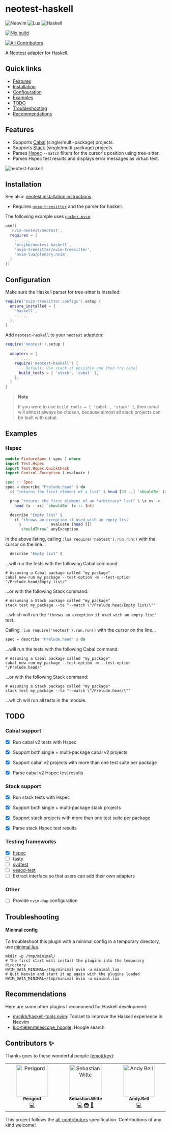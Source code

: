 # neotest-haskell

![Neovim](https://img.shields.io/badge/NeoVim-%2357A143.svg?&style=for-the-badge&logo=neovim&logoColor=white)
![Lua](https://img.shields.io/badge/lua-%232C2D72.svg?style=for-the-badge&logo=lua&logoColor=white)
![Haskell](https://img.shields.io/badge/Haskell-5e5086?style=for-the-badge&logo=haskell&logoColor=white)

[![Nix build](https://github.com/MrcJkb/neotest-haskell/actions/workflows/nix-build.yml/badge.svg)](https://github.com/MrcJkb/neotest-haskell/actions/workflows/nix-build.yml)

<!-- ALL-CONTRIBUTORS-BADGE:START - Do not remove or modify this section -->
[![All Contributors](https://img.shields.io/badge/all_contributors-3-orange.svg?style=flat-square)](#contributors-)
<!-- ALL-CONTRIBUTORS-BADGE:END -->

A [Neotest](https://github.com/nvim-neotest/neotest) adapter for Haskell.


## Quick links
- [Features](#featues)
- [Installation](#installation)
- [Configuration](#configuration)
- [Examples](#examples)
- [TODO](#todo)
- [Troubleshooting](#troubleshooting)
- [Recommendations](#recommendations)


## Features

* Supports [Cabal](https://www.haskell.org/cabal/) (single/multi-package) projects.
* Supports [Stack](https://docs.haskellstack.org/en/stable/) (single/multi-package) projects.
* Parses [Hspec](https://hackage.haskell.org/package/hspec) `--match` filters for the cursor's position using tree-sitter.
* Parses Hspec test results and displays error messages as virtual text.

![neotest-haskell](https://user-images.githubusercontent.com/12857160/219817610-169b107c-3583-46d7-bc52-a7ee2383b1f8.gif)


## Installation

See also: [neotest installation instructions](https://github.com/nvim-neotest/neotest#installation).

* Requires [`nvim-treesitter`](https://github.com/nvim-treesitter/nvim-treesitter) and the parser for haskell.

The following example uses [`packer.nvim`](https://github.com/wbthomason/packer.nvim):

```lua
use({
  'nvim-neotest/neotest',
  requires = {
    -- ...,
    'mrcjkb/neotest-haskell',
    'nvim-treesitter/nvim-treesitter',
    'nvim-lua/plenary.nvim',
  }
})
```


## Configuration

Make sure the Haskell parser for tree-sitter is installed:

```lua
require('nvim-treesitter.configs').setup {
  ensure_installed = {
    'haskell',
    --...,
  },
}
```

Add `neotest-haskell` to your `neotest` adapters:

```lua
require('neotest').setup {
  -- ...,
  adapters = {
    -- ...,
    require('neotest-haskell') {
      -- Default: Use stack if possible and then try cabal
      build_tools = { 'stack', 'cabal' },
    },
  }
}
```
> **Note**
>
> If you were to use `build_tools = { 'cabal', 'stack' }`, then cabal will almost
> always be chosen, because almost all stack projects can be built with cabal.


## Examples

### Hspec

```haskell
module FixtureSpec ( spec ) where
import Test.Hspec
import Test.Hspec.QuickCheck
import Control.Exception ( evaluate )

spec :: Spec
spec = describe "Prelude.head" $ do
  it "returns the first element of a list" $ head [23 ..] `shouldBe` (23 :: Int)

  prop "returns the first element of an *arbitrary* list" $ \x xs ->
    head (x : xs) `shouldBe` (x :: Int)

  describe "Empty list" $
    it "throws an exception if used with an empty list"
      $             evaluate (head [])
      `shouldThrow` anyException
```

In the above listing, calling `:lua require('neotest').run.run()`
with the cursor on the line...
```haskell
  describe "Empty list" $
```
...will run the tests with the following Cabal command:

```console
# Assuming a Cabal package called "my_package"
cabal new-run my_package --test-option -m --test-option "/Prelude.head/Empty list/"
```
...or with the following Stack command:

```console
# Assuming a Stack package called "my_package"
stack test my_package --ta "--match \"/Prelude.head/Empty list/\""
```
...which will run the `"throws an exception if used with an empty list"` test.

Calling `:lua require('neotest').run.run()`
with the cursor on the line...
```haskell
spec = describe "Prelude.head" $ do
```
...will run the tests with the following Cabal command:

```console
# Assuming a Cabal package called "my_package"
cabal new-run my_package --test-option -m --test-option "/Prelude.head/"
```
...or with the following Stack command:

```console
# Assuming a Stack package called "my_package"
stack test my_package --ta "--match \"/Prelude.head/\""
```
...which will run all tests in the module.


## TODO

### Cabal support

- [x] Run cabal v2 tests with Hspec
- [x] Support both single + multi-package cabal v2 projects
- [x] Support cabal v2 projects with more than one test suite per package
- [x] Parse cabal v2 Hspec test results


### Stack support

- [x] Run stack tests with Hspec
- [x] Support both single + multi-package stack projects
- [x] Support stack projects with more than one test suite per package
- [x] Parse stack Hspec test results


### Testing frameworks

- [x] [hspec](https://hackage.haskell.org/package/hspec)
- [ ] [tasty](https://hackage.haskell.org/package/tasty)
- [ ] [sydtest](https://github.com/NorfairKing/sydtest)
- [ ] [yesod-test](https://hackage.haskell.org/package/yesod-test)
- [ ] Extract interface so that users can add their own adapters

### Other
- [ ] Provide `nvim-dap` configuration


## Troubleshooting

#### Minimal config

To troubleshoot this plugin with a minimal config in a temporary directory, use [minimal.lua](./tests/minimal.lua).

```console
mkdir -p /tmp/minimal/
# The first start will install the plugins into the temporary directory
NVIM_DATA_MINIMAL=/tmp/minimal nvim -u minimal.lua
# Quit Neovim and start it up again with the plugins loaded
NVIM_DATA_MINIMAL=/tmp/minimal nvim -u minimal.lua
```

## Recommendations

Here are some other plugins I recommend for Haskell development:

* [mrcjkb/haskell-tools.nvim](https://github.com/MrcJkb/haskell-tools.nvim): Toolset to improve the Haskell experience in Neovim
* [luc-tielen/telescope_hoogle](https://github.com/luc-tielen/telescope_hoogle): Hoogle search

## Contributors ✨

Thanks goes to these wonderful people ([emoji key](https://allcontributors.org/docs/en/emoji-key)):

<!-- ALL-CONTRIBUTORS-LIST:START - Do not remove or modify this section -->
<!-- prettier-ignore-start -->
<!-- markdownlint-disable -->
<table>
  <tbody>
    <tr>
      <td align="center" valign="top" width="14.28%"><a href="https://github.com/Trouble-Truffle"><img src="https://avatars.githubusercontent.com/u/90542764?v=4?s=100" width="100px;" alt="Perigord"/><br /><sub><b>Perigord</b></sub></a><br /><a href="https://github.com/mrcjkb/neotest-haskell/commits?author=Trouble-Truffle" title="Code">💻</a></td>
      <td align="center" valign="top" width="14.28%"><a href="https://github.com/saep"><img src="https://avatars.githubusercontent.com/u/1560366?v=4?s=100" width="100px;" alt="Sebastian Witte"/><br /><sub><b>Sebastian Witte</b></sub></a><br /><a href="https://github.com/mrcjkb/neotest-haskell/commits?author=saep" title="Code">💻</a> <a href="#infra-saep" title="Infrastructure (Hosting, Build-Tools, etc)">🚇</a> <a href="https://github.com/mrcjkb/neotest-haskell/commits?author=saep" title="Documentation">📖</a></td>
      <td align="center" valign="top" width="14.28%"><a href="https://github.com/andy-bell101"><img src="https://avatars.githubusercontent.com/u/13719403?v=4?s=100" width="100px;" alt="Andy Bell"/><br /><sub><b>Andy Bell</b></sub></a><br /><a href="https://github.com/mrcjkb/neotest-haskell/commits?author=andy-bell101" title="Code">💻</a></td>
    </tr>
  </tbody>
</table>

<!-- markdownlint-restore -->
<!-- prettier-ignore-end -->

<!-- ALL-CONTRIBUTORS-LIST:END -->

This project follows the [all-contributors](https://github.com/all-contributors/all-contributors) specification. Contributions of any kind welcome!
